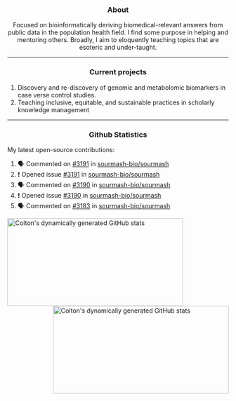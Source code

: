 <!--
Inspiration derived from:
1. https://zzetao.github.io/awesome-github-profile/
2. https://github.com/spcanelon
3. https://github.com/tallguyjenks

Tools used:
1. https://github.com/anuraghazra/github-readme-stats
2. https://github.com/jamesgeorge007/github-activity-readme
3. https://github.com/topics/profile-readme
-->

<h3 align="center">About</h3>

<p align="center">
Focused on bioinformatically deriving biomedical-relevant answers from public data in the population health field. 
I find some purpose in helping and mentoring others. Broadly, I aim to eloquently teaching topics that are esoteric and under-taught.
</p>

---

<h3 align="center">Current projects</h3>

1. Discovery and re-discovery of genomic and metabolomic biomarkers in case verse control studies.
2. Teaching inclusive, equitable, and sustainable practices in scholarly knowledge management

---

<h3 align="center">Github Statistics</h3>

My latest open-source contributions:

<!--START_SECTION:activity-->
1. 🗣 Commented on [#3191](https://github.com/sourmash-bio/sourmash/issues/3191#issuecomment-2153157109) in [sourmash-bio/sourmash](https://github.com/sourmash-bio/sourmash)
2. ❗ Opened issue [#3191](https://github.com/sourmash-bio/sourmash/issues/3191) in [sourmash-bio/sourmash](https://github.com/sourmash-bio/sourmash)
3. 🗣 Commented on [#3190](https://github.com/sourmash-bio/sourmash/issues/3190#issuecomment-2150600914) in [sourmash-bio/sourmash](https://github.com/sourmash-bio/sourmash)
4. ❗ Opened issue [#3190](https://github.com/sourmash-bio/sourmash/issues/3190) in [sourmash-bio/sourmash](https://github.com/sourmash-bio/sourmash)
5. 🗣 Commented on [#3183](https://github.com/sourmash-bio/sourmash/issues/3183#issuecomment-2146297147) in [sourmash-bio/sourmash](https://github.com/sourmash-bio/sourmash)
<!--END_SECTION:activity-->

<a href="https://github.com/ccbaumler">
  <img height="200" width=400 align="left" alt="Colton's dynamically generated GitHub stats" src="https://github-readme-stats.vercel.app/api?username=ccbaumler&show_icons=true&title_color=434d58&icon_color=fa8072&ring_color=ba55d3"/>
</a>
<a href="https://github.com/ccbaumler">
  <img height="200" width=400 align="right" alt="Colton's dynamically generated GitHub stats" src="https://github-readme-stats.vercel.app/api/top-langs/?username=ccbaumler&layout=compact&langs_count=6&card_width=320&title_color=434d58&hide=Standard%20ML,%20TeX,%20Jupyter%20Notebook" />
</a>
